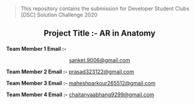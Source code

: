 
> This repository contains the submission for Developer Student Clubs [DSC] Solution Challenge 2020
## <p align="center"> Project Title :- AR in Anatomy </p>



**Team Member 1 Email :-**
          <p align="center">sanket.9006@gmail.com</p>
          
**Team Member 2 Email :-**
          prasad323122@gmail.com
          
          
**Team Member 3 Email :-**
          maheshparkour265512@gmail.com
          
          
**Team Member 4 Email :-**
          chaitanyaabhang9299@gmail.com

